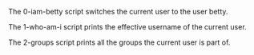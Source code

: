 The 0-iam-betty script switches the current user to the user betty.


The 1-who-am-i script  prints the effective username of the current user.


The 2-groups script prints all the groups the current user is part of.



